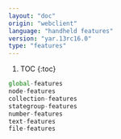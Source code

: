 ```yaml
---
layout: "doc"
origin: "webclient"
language: "handheld features"
version: "yar.13rc16.0"
type: "features"
---
```


1. TOC
{:toc}

```js
global-features
node-features
collection-features
stategroup-features
number-features
text-features
file-features
```
